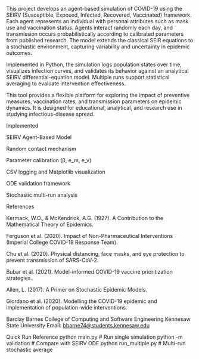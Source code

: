 This project develops an agent-based simulation of COVID-19 using the SEIRV (Susceptible, Exposed, Infected, Recovered, Vaccinated) framework.
Each agent represents an individual with personal attributes such as mask use and vaccination status.
Agents interact randomly each day, and transmission occurs probabilistically according to calibrated parameters from published research.
The model extends the classical SEIR equations to a stochastic environment, capturing variability and uncertainty in epidemic outcomes.

Implemented in Python, the simulation logs population states over time, visualizes infection curves, and validates its behavior against an analytical SEIRV differential-equation model.
Multiple runs support statistical averaging to evaluate intervention effectiveness.

This tool provides a flexible platform for exploring the impact of preventive measures, vaccination rates, and transmission parameters on epidemic dynamics.
It is designed for educational, analytical, and research use in studying infectious-disease spread.

Implemented

SEIRV Agent-Based Model

Random contact mechanism

Parameter calibration (β, e_m, e_v)

CSV logging and Matplotlib visualization

ODE validation framework

Stochastic multi-run analysis

References

Kermack, W.O., & McKendrick, A.G. (1927). A Contribution to the Mathematical Theory of Epidemics.

Ferguson et al. (2020). Impact of Non-Pharmaceutical Interventions (Imperial College COVID-19 Response Team).

Chu et al. (2020). Physical distancing, face masks, and eye protection to prevent transmission of SARS-CoV-2.

Bubar et al. (2021). Model-informed COVID-19 vaccine prioritization strategies.

Allen, L. (2017). A Primer on Stochastic Epidemic Models.

Giordano et al. (2020). Modelling the COVID-19 epidemic and implementation of population-wide interventions.

Barclay Barnes
College of Computing and Software Engineering
Kennesaw State University
Email: bbarne74@students.kennesaw.edu

Quick Run Reference
python main.py          # Run single simulation
python -m validation    # Compare with SEIRV ODE
python run_multiple.py  # Multi-run stochastic average
